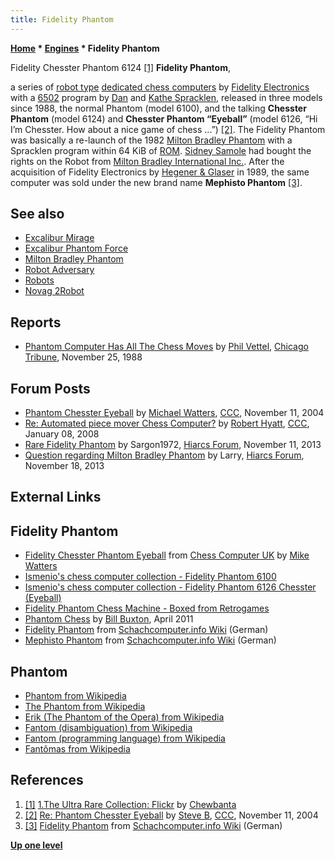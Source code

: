 ```yaml
---
title: Fidelity Phantom
---
```

**[Home](Home "Home") * [Engines](Engines "Engines") * Fidelity Phantom**

[](https://www.flickr.com/photos/10261668@N05/859049560/in/set-72157600923814103) Fidelity Chesster Phantom 6124 <a id="cite-note-1" href="#cite-ref-1">[1]</a>
**Fidelity Phantom**,

a series of [robot type](Robots "Robots") [dedicated chess computers](Dedicated_Chess_Computers "Dedicated Chess Computers") by [Fidelity Electronics](Fidelity_Electronics "Fidelity Electronics") with a [6502](6502 "6502") program by [Dan](Dan_Spracklen "Dan Spracklen") and [Kathe Spracklen](Kathe_Spracklen "Kathe Spracklen"),
released in three models since 1988, the normal Phantom (model 6100), and the talking **Chesster Phantom** (model 6124) and **Chesster Phantom “Eyeball”** (model 6126, “Hi I’m Chesster. How about a nice game of chess ...”) <a id="cite-note-2" href="#cite-ref-2">[2]</a>.
The Fidelity Phantom was basically a re-launch of the 1982 [Milton Bradley Phantom](Milton_Bradley_Phantom "Milton Bradley Phantom") with a Spracklen program within 64 KiB of [ROM](Memory#ROM "Memory").
[Sidney Samole](Sidney_Samole "Sidney Samole") had bought the rights on the Robot from [Milton Bradley International Inc.](Milton_Bradley "Milton Bradley").
After the acquisition of Fidelity Electronics by [Hegener & Glaser](Hegener_%26_Glaser "Hegener & Glaser") in 1989, the same computer was sold under the new brand name **Mephisto Phantom**
<a id="cite-note-3" href="#cite-ref-3">[3]</a>.

## See also

- [Excalibur Mirage](Excalibur_Mirage "Excalibur Mirage")
- [Excalibur Phantom Force](Excalibur_Phantom_Force "Excalibur Phantom Force")
- [Milton Bradley Phantom](Milton_Bradley_Phantom "Milton Bradley Phantom")
- [Robot Adversary](Robot_Adversary "Robot Adversary")
- [Robots](Robots "Robots")
- [Novag 2Robot](index.php?title=Novag_2Robot&action=edit&redlink=1 "Novag 2Robot (page does not exist)")

## Reports

- [Phantom Computer Has All The Chess Moves](http://articles.chicagotribune.com/1988-11-25/entertainment/8802190702_1_computer-chess-chess-federation-rating-phantom) by [Phil Vettel](http://www.chicagotribune.com/dining/chinews-phil-vettel-20130507-staff.html), [Chicago Tribune](https://en.wikipedia.org/wiki/Chicago_Tribune), November 25, 1988

## Forum Posts

- [Phantom Chesster Eyeball](https://www.stmintz.com/ccc/index.php?id=395515) by [Michael Watters](Mike_Watters "Mike Watters"), [CCC](CCC "CCC"), November 11, 2004
- [Re: Automated piece mover Chess Computer?](http://www.talkchess.com/forum/viewtopic.php?topic_view=threads&p=167047&t=18770) by [Robert Hyatt](Robert_Hyatt "Robert Hyatt"), [CCC](CCC "CCC"), January 08, 2008
- [Rare Fidelity Phantom](http://www.hiarcs.net/forums/viewtopic.php?p=63236&sid=5d259a1e719fb2c1be761a81c56f7310) by Sargon1972, [Hiarcs Forum](Computer_Chess_Forums "Computer Chess Forums"), November 11, 2013
- [Question regarding Milton Bradley Phantom](http://hiarcs.net/forums/viewtopic.php?t=6442&sid=968fe49a72be5f53b4d984525be9f99c) by Larry, [Hiarcs Forum](Computer_Chess_Forums "Computer Chess Forums"), November 18, 2013

## External Links

## Fidelity Phantom

- [Fidelity Chesster Phantom Eyeball](http://www.chesscomputeruk.com/html/fidelity_chesster_phantom_eyeball.html) from [Chess Computer UK](http://www.chesscomputeruk.com/index.html) by [Mike Watters](Mike_Watters "Mike Watters")
- [Ismenio's chess computer collection - Fidelity Phantom 6100](http://www.ismenio.com/chess_fidelity_phantom6100.html)
- [Ismenio's chess computer collection - Fidelity Phantom 6126 Chesster (Eyeball)](http://www.ismenio.com/phantom_6126.html)
- [Fidelity Phantom Chess Machine - Boxed from Retrogames](https://www.retrogames.co.uk/more/on/details/003248)
- [Phantom Chess](https://www.microsoft.com/buxtoncollection/detail.aspx?id=180&from=http%3A%2F%2Fresearch.microsoft.com%2Fen-us%2Fum%2Fpeople%2Fbibuxton%2Fbuxtoncollection%2Fdetail.aspx%3Fid%3D180) by [Bill Buxton](https://www.microsoft.com/buxtoncollection/default.aspx?from=http%3A%2F%2Fresearch.microsoft.com%2Fen-us%2Fum%2Fpeople%2Fbibuxton%2Fbuxtoncollection%2Fdefault.aspx), April 2011
- [Fidelity Phantom](https://www.schach-computer.info/wiki/index.php/Fidelity_Phantom) from [Schachcomputer.info Wiki](https://www.schach-computer.info/wiki/index.php/Hauptseite_En) (German)
- [Mephisto Phantom](https://www.schach-computer.info/wiki/index.php/Mephisto_Phantom) from [Schachcomputer.info Wiki](https://www.schach-computer.info/wiki/index.php/Hauptseite_En) (German)

## Phantom

- [Phantom from Wikipedia](https://en.wikipedia.org/wiki/Phantom)
- [The Phantom from Wikipedia](https://en.wikipedia.org/wiki/The_Phantom)
- [Erik (The Phantom of the Opera) from Wikipedia](https://en.wikipedia.org/wiki/Erik_%28The_Phantom_of_the_Opera%29)
- [Fantom (disambiguation) from Wikipedia](https://en.wikipedia.org/wiki/Fantom_%28disambiguation%29)
- [Fantom (programming language) from Wikipedia](https://en.wikipedia.org/wiki/Fantom_%28programming_language%29)
- [Fantômas from Wikipedia](https://en.wikipedia.org/wiki/Fant%C3%B4mas)

## References

1. <a id="cite-ref-1" href="#cite-note-1">[1]</a> [1.The Ultra Rare Collection: Flickr](https://www.flickr.com/photos/10261668@N05/sets/72157600923814103/with/859053238/) by [Chewbanta](Steve_Blincoe "Steve Blincoe")
1. <a id="cite-ref-2" href="#cite-note-2">[2]</a> [Re: Phantom Chesster Eyeball](https://www.stmintz.com/ccc/index.php?id=395538) by [Steve B](Steve_Blincoe "Steve Blincoe"), [CCC](CCC "CCC"), November 11, 2004
1. <a id="cite-ref-3" href="#cite-note-3">[3]</a> [Fidelity Phantom](https://www.schach-computer.info/wiki/index.php/Fidelity_Phantom) from [Schachcomputer.info Wiki](https://www.schach-computer.info/wiki/index.php/Hauptseite_En) (German)

**[Up one level](Engines "Engines")**

